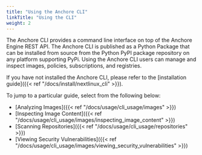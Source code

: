```yaml
---
title: "Using the Anchore CLI"
linkTitle: "Using the CLI"
weight: 2
---
```


The Anchore CLI provides a command line interface on top of the Anchore Engine REST API. The Anchore CLI is published as a Python Package that can be installed from source from the Python PyPI package repository on any platform supporting PyPi. Using the Anchore CLI users can manage and inspect images, policies, subscriptions, and registries.

If you have not installed the Anchore CLI, please refer to the [installation guide]({{< ref "/docs/install/nextlinux_cli" >}}).

To jump to a particular guide, select from the following below:

- [Analyzing Images]({{< ref "/docs/usage/cli_usage/images" >}})
- [Inspecting Image Content]({{< ref "/docs/usage/cli_usage/images/inspecting_image_content" >}})
- [Scanning Repositories]({{< ref "/docs/usage/cli_usage/repositories" >}})
- [Viewing Security Vulnerabilities]({{< ref "/docs/usage/cli_usage/images/viewing_security_vulnerabilities" >}})
